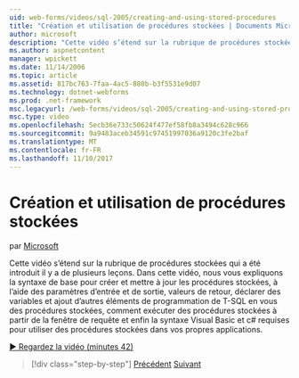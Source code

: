 ```yaml
---
uid: web-forms/videos/sql-2005/creating-and-using-stored-procedures
title: "Création et utilisation de procédures stockées | Documents Microsoft"
author: microsoft
description: "Cette vidéo s’étend sur la rubrique de procédures stockées qui a été introduit il y a de plusieurs leçons. Cette vidéo explique la syntaxe de base pour créer et mettre à jour..."
ms.author: aspnetcontent
manager: wpickett
ms.date: 11/14/2006
ms.topic: article
ms.assetid: 817bc763-7faa-4ac5-880b-b3f5531e9d07
ms.technology: dotnet-webforms
ms.prod: .net-framework
msc.legacyurl: /web-forms/videos/sql-2005/creating-and-using-stored-procedures
msc.type: video
ms.openlocfilehash: 5ecb36e733c50624f477ef58fb8a3494c628c966
ms.sourcegitcommit: 9a9483aceb34591c97451997036a9120c3fe2baf
ms.translationtype: MT
ms.contentlocale: fr-FR
ms.lasthandoff: 11/10/2017
---
```

<a name="creating-and-using-stored-procedures"></a>Création et utilisation de procédures stockées
====================
par [Microsoft](https://github.com/microsoft)

Cette vidéo s’étend sur la rubrique de procédures stockées qui a été introduit il y a de plusieurs leçons. Dans cette vidéo, nous vous expliquons la syntaxe de base pour créer et mettre à jour les procédures stockées, à l’aide des paramètres d’entrée et de sortie, valeurs de retour, déclarer des variables et ajout d’autres éléments de programmation de T-SQL en vous des procédures stockées, comment exécuter des procédures stockées à partir de la fenêtre de requête et enfin la syntaxe Visual Basic et c# requises pour utiliser des procédures stockées dans vos propres applications.

[&#9654; Regardez la vidéo (minutes 42)](https://channel9.msdn.com/Blogs/ASP-NET-Site-Videos/creating-and-using-stored-procedures)

>[!div class="step-by-step"]
[Précédent](building-and-customizing-reports-in-business-intelligence-development-studio.md)
[Suivant](enabling-full-text-search-in-your-text-data.md)
